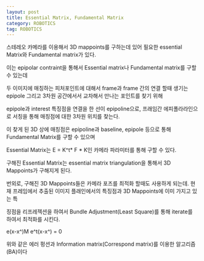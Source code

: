 ```yaml
---
layout: post
title: Essential Matrix, Fundamental Matrix
category: ROBOTICS
tag: ROBOTICS
---
```


스테레오 카메라를 이용해서 3D mappoints를 구하는데 있어 필요한 essential Matrix와 Fundamental matrix가 있다.

이는 epipolar contraint을 통해서 Essential matrix나 Fundamental matrix를 구할 수 있는데

두 이미지에 매칭하는 피처포인트에 대해서 frame과 frame 간의 연결 할때 생기는 epipole 그리고 3차원 공간에서서 교차해서 만나는 포인트를 찾기 위해

epipole과 interest 특징점을 연결을 한 선이 epipoline으로, 프래임간 에피폴라라인으로 서칭을 통해 매칭점에 대한 3차원 위치를 찾는다.

이 찾게 된 3D 상에 매칭점은 epipoline과 baseline, epipole 등으로 통해 Fundamental Matrix를 구할 수 있으며

Essential Matrix는 E = K^t* F * K인 카메라 파라미터를 통해 구할 수 있다.

구해진 Essential Matrix는 essential matrix triangulation을 통해서 3D Mappoints가 구해지게 된다.

번외로, 구해진 3D Mappoints들은 카메라 포즈를 최적화 할때도 사용하게 되는데. 현재 프레임에서 추출된 이미지 플래인에서의 특징점과 3D Mappoints에 이미 가지고 있는 특

징점을 리프레젝션을 하여서 Bundle Adjustment(Least Square)를 통해 iterate를 하여서 최적화를 시킨다.

e(x-x^)M e^t(x-x^) = 0

위와 같은 에러 펑션과 Information matrix(Correspond matrix)를 이용한 알고리즘(BA)이다
